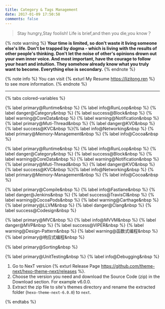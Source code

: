 ```yaml
---
title: Category & Tags Management
date: 2017-01-09 17:50:58
comments: false
---
```


<blockquote class="blockquote-center">Stay hungry,Stay foolish! Life is brief,and then you die,you know？</blockquote>
<!-- more -->

{% note warning %}
**Your time is limited, so don't waste it living someone else's life. Don't be trapped by dogma - which is living with the results of other people's thinking. Don't let the noise of other's opinions drown out your own inner voice. And most important, have the courage to follow your heart and intuition. They somehow already know what you truly want to become. Everything else is secondary.**
{% endnote %}

{% note info %}
You can visit {% exturl My Resume https://lizitong.ren %} to see more information.
{% endnote %}

---

{% tabs colored-variables %}
<!-- tab Objective-C -->
{% label primary@Runtime&nbsp %} {% label info@RunLoop&nbsp %} {% label danger@Category&nbsp %} {% label success@Block&nbsp %} {% label warning@CoreData&nbsp %} 
{% label warning@Notification&nbsp %} {% label primary@Muti-Thread&nbsp %} {% label danger@KVO&nbsp %} {% label success@KVC&nbsp %}{% label info@Networking&nbsp %} 
{% label primary@Memory-Management&nbsp %} {% label info@Cocoa&nbsp %}

<!-- endtab -->

<!-- tab Swift -->
{% label primary@Runtime&nbsp %} {% label info@RunLoop&nbsp %} {% label danger@Category&nbsp %} {% label success@Block&nbsp %} {% label warning@CoreData&nbsp %} 
{% label warning@Notification&nbsp %} {% label primary@Muti-Thread&nbsp %} {% label danger@KVO&nbsp %} {% label success@KVC&nbsp %}{% label info@Networking&nbsp %} 
{% label primary@Memory-Management&nbsp %} {% label info@Cocoa&nbsp %}
<!-- endtab -->

<!-- tab Build-Tools -->
{% label primary@Compile&nbsp %} {% label info@Fastlane&nbsp %} {% label danger@Jenkins&nbsp %} {% label success@TravisCI&nbsp %} {% label warning@CocoaPods&nbsp %}
{% label warning@Carthage&nbsp %} {% label primary@LLVM&nbsp %} {% label danger@Clang&nbsp %} {% label success@Codesign&nbsp %}

<!-- endtab -->

<!-- tab Architecture -->
{% label primary@MVC&nbsp %} {% label info@MVVM&nbsp %} {% label danger@MVP&nbsp %} {% label success@VIPER&nbsp %} {% label warning@Design-Pattern&nbsp %}
{% label warning@函数式编程&nbsp %} {% label primary@响应式编程&nbsp %}
<!-- endtab -->

<!-- tab Algorithm -->

{% label primary@Sorting&nbsp %}

<!-- endtab -->

<!-- tab Testing -->

{% label primary@UnitTesting&nbsp %} {% label info@Debugging&nbsp %} 

<!-- endtab -->

<!-- tab Source-Code  -->

1. Go to NexT version {% exturl Release Page https://github.com/theme-next/hexo-theme-next/releases %}.
2. Choose the version you need and download the Source Code (zip) in the Download section. For example v6.0.0.
3. Extract the zip file to site's themes directory and rename the extracted folder (`hexo-theme-next-6.0.0`) to `next`.

<!-- endtab -->

{% endtabs %}
